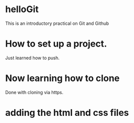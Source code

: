 # helloGit

This is an introductory practical on Git and Github

# How to set up a project.

Just learned how to push.

# Now learning how to clone
Done with cloning via https.

# adding the html and css files